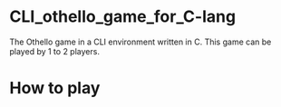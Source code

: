 
# CLI_othello_game_for_C-lang

The Othello game in a CLI environment written in C.
This game can be played by 1 to 2 players.

# How to play


